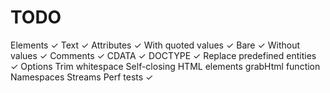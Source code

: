 # TODO

Elements ✓
Text ✓
Attributes ✓
With quoted values ✓
Bare ✓
Without values ✓
Comments ✓
CDATA ✓
DOCTYPE ✓
Replace predefined entities ✓
Options
Trim whitespace
Self-closing HTML elements
grabHtml function
Namespaces
Streams
Perf tests ✓
